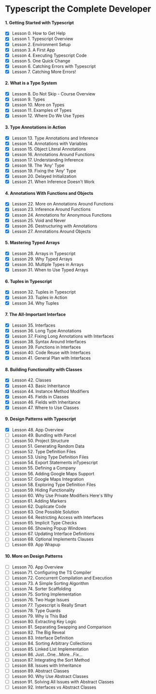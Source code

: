# Typescript the Complete Developer

#### 1. Getting Started with Typescript

- [x] Lesson 0. How to Get Help
- [x] Lesson 1. Typescript Overview
- [x] Lesson 2. Environment Setup
- [x] Lesson 3. A First App
- [x] Lesson 4. Executing Typescript Code
- [x] Lesson 5. One Quick Change
- [x] Lesson 6. Catching Errors with Typescript
- [x] Lesson 7. Catching More Errors!

#### 2. What is a Type System

- [x] Lesson 8. Do Not Skip - Course Overview
- [x] Lesson 9. Types
- [x] Lesson 10. More on Types
- [x] Lesson 11. Examples of Types
- [x] Lesson 12. Where Do We Use Types

#### 3. Type Annotations in Action

- [x] Lesson 13. Type Annotations and Inference
- [x] Lesson 14. Annotations with Variables
- [x] Lesson 15. Object Literal Annotations
- [x] Lesson 16. Annotations Around Functions
- [x] Lesson 17. Understanding Inference
- [x] Lesson 18. The 'Any' Type
- [x] Lesson 19. Fixing the 'Any' Type
- [x] Lesson 20. Delayed Initialization
- [x] Lesson 21. When Inference Doesn't Work

#### 4. Annotations With Functions and Objects

- [x] Lesson 22. More on Annotations Around Functions
- [x] Lesson 23. Inference Around Functions
- [x] Lesson 24. Annotations for Anonymous Functions
- [x] Lesson 25. Void and Never
- [x] Lesson 26. Destructuring with Annotations
- [x] Lesson 27. Annotations Around Objects

#### 5. Mastering Typed Arrays

- [x] Lesson 28. Arrays in Typescript
- [x] Lesson 29. Why Typed Arrays
- [x] Lesson 30. Multiple Types in Arrays
- [x] Lesson 31. When to Use Typed Arrays

#### 6. Tuples in Typescript

- [x] Lesson 32. Tuples in Typescript
- [x] Lesson 33. Tuples in Action
- [x] Lesson 34. Why Tuples

#### 7. The All-Important Interface

- [x] Lesson 35. Interfaces
- [x] Lesson 36. Long Type Annotations
- [x] Lesson 37. Fixing Long Annotations with Interfaces
- [x] Lesson 38. Syntax Around Interfaces
- [x] Lesson 39. Functions in Interfaces
- [x] Lesson 40. Code Reuse with Interfaces
- [x] Lesson 41. General Plan with Interfaces

#### 8. Building Functionality with Classes

- [x] Lesson 42. Classes
- [x] Lesson 43. Basic Inheritance
- [x] Lesson 44. Instance Method Modifiers
- [x] Lesson 45. Fields in Classes
- [x] Lesson 46. Fields with Inheritance
- [x] Lesson 47. Where to Use Classes

#### 9. Design Patterns with Typescript

- [x] Lesson 48. App Overview
- [ ] Lesson 49. Bundling with Parcel
- [ ] Lesson 50. Project Structure
- [ ] Lesson 51. Generating Random Data
- [ ] Lesson 52. Type Definition Files
- [ ] Lesson 53. Using Type Definition Files
- [ ] Lesson 54. Export Statements inTypescript
- [ ] Lesson 55. Defining a Company
- [ ] Lesson 56. Adding Google Maps Support
- [ ] Lesson 57. Google Maps Integration
- [ ] Lesson 58. Exploring Type Definition Files
- [ ] Lesson 59. Hiding Functionality
- [ ] Lesson 60. Why Use Private Modifiers Here's Why
- [ ] Lesson 61. Adding Markers
- [ ] Lesson 62. Duplicate Code
- [ ] Lesson 63. One Possible Solution
- [ ] Lesson 64. Restricting Access with Interfaces
- [ ] Lesson 65. Implicit Type Checks
- [ ] Lesson 66. Showing Popup Windows
- [ ] Lesson 67. Updating Interface Definitions
- [ ] Lesson 68. Optional Implements Clauses
- [ ] Lesson 69. App Wrapup

#### 10. More on Design Patterns

- [ ] Lesson 70. App Overview
- [ ] Lesson 71. Configuring the TS Compiler
- [ ] Lesson 72. Concurrent Compilation and Execution
- [ ] Lesson 73. A Simple Sorting Algorithm
- [ ] Lesson 74. Sorter Scaffolding
- [ ] Lesson 75. Sorting Implementation
- [ ] Lesson 76. Two Huge Issues
- [ ] Lesson 77. Typescript is Really Smart
- [ ] Lesson 78. Type Guards
- [ ] Lesson 79. Why is This Bad
- [ ] Lesson 80. Extracting Key Logic
- [ ] Lesson 81. Separating Swapping and Comparison
- [ ] Lesson 82. The Big Reveal
- [ ] Lesson 83. Interface Definition
- [ ] Lesson 84. Sorting Arbitrary Collections
- [ ] Lesson 85. Linked List Implementation
- [ ] Lesson 86. Just...One...More...Fix...
- [ ] Lesson 87. Integrating the Sort Method
- [ ] Lesson 88. Issues with Inheritance
- [ ] Lesson 89. Abstract Classes
- [ ] Lesson 90. Why Use Abstract Classes
- [ ] Lesson 91. Solving All Issues with Abstract Classes
- [ ] Lesson 92. Interfaces vs Abstract Classes
